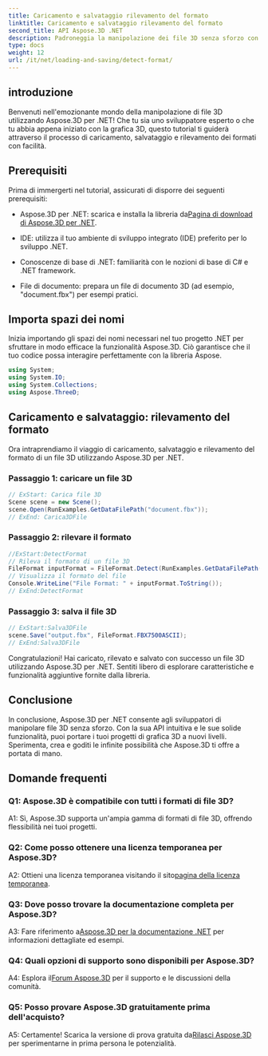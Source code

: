 ```yaml
---
title: Caricamento e salvataggio rilevamento del formato
linktitle: Caricamento e salvataggio rilevamento del formato
second_title: API Aspose.3D .NET
description: Padroneggia la manipolazione dei file 3D senza sforzo con Aspose.3D per .NET. Carica, salva e rileva i formati senza problemi.
type: docs
weight: 12
url: /it/net/loading-and-saving/detect-format/
---
```

## introduzione

Benvenuti nell'emozionante mondo della manipolazione di file 3D utilizzando Aspose.3D per .NET! Che tu sia uno sviluppatore esperto o che tu abbia appena iniziato con la grafica 3D, questo tutorial ti guiderà attraverso il processo di caricamento, salvataggio e rilevamento dei formati con facilità.

## Prerequisiti

Prima di immergerti nel tutorial, assicurati di disporre dei seguenti prerequisiti:

-  Aspose.3D per .NET: scarica e installa la libreria da[Pagina di download di Aspose.3D per .NET](https://releases.aspose.com/3d/net/).

- IDE: utilizza il tuo ambiente di sviluppo integrato (IDE) preferito per lo sviluppo .NET.

- Conoscenze di base di .NET: familiarità con le nozioni di base di C# e .NET framework.

- File di documento: prepara un file di documento 3D (ad esempio, "document.fbx") per esempi pratici.

## Importa spazi dei nomi

Inizia importando gli spazi dei nomi necessari nel tuo progetto .NET per sfruttare in modo efficace la funzionalità Aspose.3D. Ciò garantisce che il tuo codice possa interagire perfettamente con la libreria Aspose.

```csharp
using System;
using System.IO;
using System.Collections;
using Aspose.ThreeD;
```

## Caricamento e salvataggio: rilevamento del formato

Ora intraprendiamo il viaggio di caricamento, salvataggio e rilevamento del formato di un file 3D utilizzando Aspose.3D per .NET.

### Passaggio 1: caricare un file 3D

```csharp
// ExStart: Carica file 3D
Scene scene = new Scene();
scene.Open(RunExamples.GetDataFilePath("document.fbx"));
// ExEnd: Carica3DFile
```

### Passaggio 2: rilevare il formato

```csharp
//ExStart:DetectFormat
// Rileva il formato di un file 3D
FileFormat inputFormat = FileFormat.Detect(RunExamples.GetDataFilePath("document.fbx"));
// Visualizza il formato del file
Console.WriteLine("File Format: " + inputFormat.ToString());
// ExEnd:DetectFormat
```

### Passaggio 3: salva il file 3D

```csharp
// ExStart:Salva3DFile
scene.Save("output.fbx", FileFormat.FBX7500ASCII);
// ExEnd:Salva3DFile
```

Congratulazioni! Hai caricato, rilevato e salvato con successo un file 3D utilizzando Aspose.3D per .NET. Sentiti libero di esplorare caratteristiche e funzionalità aggiuntive fornite dalla libreria.

## Conclusione

In conclusione, Aspose.3D per .NET consente agli sviluppatori di manipolare file 3D senza sforzo. Con la sua API intuitiva e le sue solide funzionalità, puoi portare i tuoi progetti di grafica 3D a nuovi livelli. Sperimenta, crea e goditi le infinite possibilità che Aspose.3D ti offre a portata di mano.

## Domande frequenti

### Q1: Aspose.3D è compatibile con tutti i formati di file 3D?

A1: Sì, Aspose.3D supporta un'ampia gamma di formati di file 3D, offrendo flessibilità nei tuoi progetti.

### Q2: Come posso ottenere una licenza temporanea per Aspose.3D?

 A2: Ottieni una licenza temporanea visitando il sito[pagina della licenza temporanea](https://purchase.aspose.com/temporary-license/).

### Q3: Dove posso trovare la documentazione completa per Aspose.3D?

 A3: Fare riferimento a[Aspose.3D per la documentazione .NET](https://reference.aspose.com/3d/net/) per informazioni dettagliate ed esempi.

### Q4: Quali opzioni di supporto sono disponibili per Aspose.3D?

 A4: Esplora il[Forum Aspose.3D](https://forum.aspose.com/c/3d/18) per il supporto e le discussioni della comunità.

### Q5: Posso provare Aspose.3D gratuitamente prima dell'acquisto?

A5: Certamente! Scarica la versione di prova gratuita da[Rilasci Aspose.3D](https://releases.aspose.com/) per sperimentarne in prima persona le potenzialità.
